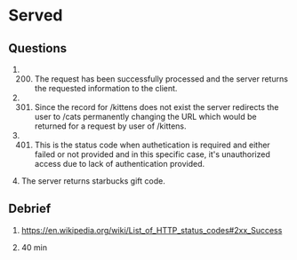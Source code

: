 # Served

## Questions

1. 200. The request has been successfully processed and the server returns the requested information to the client.

2. 301. Since the record for /kittens does not exist the server redirects the user to /cats permanently changing the URL which
   would be returned for a request by user of /kittens.

3. 401. This is the status code when authetication is required and either failed or not provided and in this specific case,
   it's unauthorized access due to lack of authentication provided.

4. The server returns starbucks gift code.

## Debrief

1. https://en.wikipedia.org/wiki/List_of_HTTP_status_codes#2xx_Success

2. 40 min
